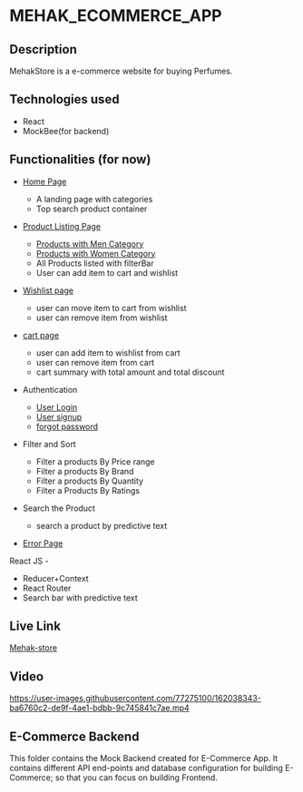 # MEHAK_ECOMMERCE_APP


 ## Description
 
 MehakStore is a e-commerce website for buying Perfumes.
 
 ## Technologies used

* React
* MockBee(for backend)

## Functionalities (for now)

* [Home Page](https://mehak-store.netlify.app/)
   - A landing page with categories
   - Top search product container
* [Product Listing Page](https://mehak-store.netlify.app/productpage)
     * [Products with Men Category](https://mehak-store.netlify.app/productpage?category=Men)
     * [Products with Women Category](https://mehak-store.netlify.app/productpage?category=Women)
     * All Products listed with filterBar
     * User can add item to cart and wishlist  
* [Wishlist page](https://mehak-store.netlify.app/wishlist) 
   * user can move item to cart from wishlist
   * user can remove item from wishlist
* [cart page](https://mehak-store.netlify.app/cart)
   * user can add item to wishlist from cart
   * user can remove item from cart
   * cart summary with total amount and total discount
* Authentication
  * [User Login](https://mehak-store.netlify.app/login)
  * [User signup](https://mehak-store.netlify.app/signup)
  * [forgot password](https://mehak-store.netlify.app/forgotpassword)
  
* Filter and Sort
  * Filter a products By Price range
  * Filter a products By Brand
  * Filter a products By Quantity
  * Filter a Products By Ratings
* Search the Product
   * search a product by predictive text
* [Error Page](https://mehak-store.netlify.app/productpag)

React JS -

- Reducer+Context
- React Router
- Search bar with predictive text

## Live Link
[Mehak-store](https://mehak-store.netlify.app/)

## Video

https://user-images.githubusercontent.com/77275100/162038343-ba6760c2-de9f-4ae1-bdbb-9c745841c7ae.mp4

## E-Commerce Backend

This folder contains the Mock Backend created for E-Commerce App. It contains different API end-points and database configuration for building E-Commerce; so that you can focus on building Frontend.


